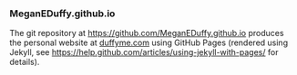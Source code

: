 ### MeganEDuffy.github.io

The git repository at https://github.com/MeganEDuffy.github.io produces the personal website at [duffyme.com](www.duffyme.com) using GitHub Pages (rendered using Jekyll, see https://help.github.com/articles/using-jekyll-with-pages/ for details).


